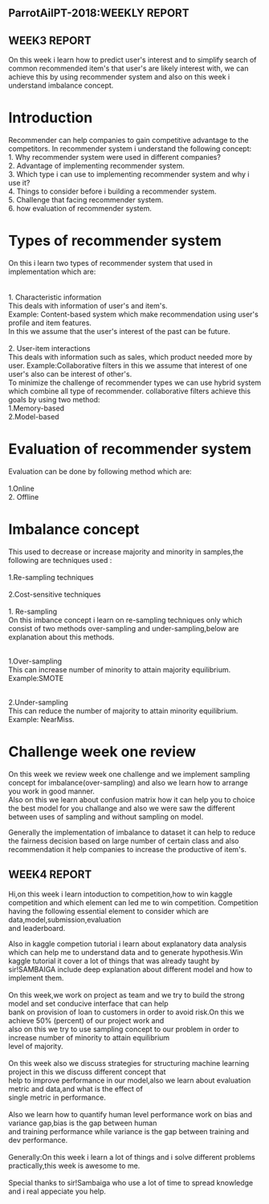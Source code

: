 ##                                ParrotAilPT-2018:WEEKLY REPORT

## WEEK3 REPORT

  On this week i learn how to predict user's interest and to simplify search of common recommended item's that user's are likely interest with, we can achieve this by using recommender system and also on this week i understand imbalance concept.
                        
 #                              Introduction                                                                                                   
  Recommender can help companies to gain competitive advantage to the competitors. In recommender system i understand the following concept:                                                                                                                                                                                                                                                                                                                                                                                                                                                                                                                                                                 </br>1.  Why recommender system were used in different companies?                                                                  
           2. Advantage of implementing recommender system.                                                                                     
           3. Which type i can use to implementing recommender system and why i use it?                                                          
           4. Things to consider before i building a recommender system.                                                                   
           5. Challenge that facing  recommender system.                                                                                         
           6. how evaluation of recommender system.
  
 #                             Types of recommender system
							  
   On this i learn two types of recommender system that used in implementation which are: </br>                                                       
          </br> 1. Characteristic information                                                                                                          
This deals with information of user's and item's.                                                                                         
Example: Content-based system which make recommendation using user's profile and item features.                                              
In this we assume that the user's interest of the past can be future.   </br>                                                                                                                                                                                                                                                                                                                                                                                                                                                                                                          </br>2. User-item interactions                                                                                                                                                                                         
 This deals with information such as sales, which product needed more by user.
 Example:Collaborative filters in this we assume that interest of one user's also can be interest of other's.                                  
 To minimize the challenge of recommender types we can use hybrid system which combine all type of recommender.</b>
                                                                                                                                      collaborative filters achieve this goals by using two method:
               </br>1.Memory-based
               </br>2.Model-based
                
  #                        Evaluation of recommender system
  Evaluation can  be done by following method which are:                                                                          
                 </br> 1.Online
                 </br> 2. Offline
                                                                                                                                         
                                                                                                                                         
#                      Imbalance concept                                                                                                                                         
This used to decrease or increase majority and minority in samples,the following are techniques used :</br>
                   </br>1.Re-sampling techniques                     
                 </br>  2.Cost-sensitive techniques</br>
</br> 1. Re-sampling                                                                                                                                                                                                                                        
On this imbance concept i learn on re-sampling techniques only  which consist of two methods over-sampling and under-sampling,below are explanation about this methods.</br>

</br>  1.Over-sampling                                                                                                                             
This can increase number of minority to attain majority equilibrium.                                                                                 
Example:SMOTE                

 </br> 2.Under-sampling                                                                                                                      
This can reduce the number of majority to attain minority equilibrium.                                                                           
Example: NearMiss.

#                       Challenge week one review
On this week we review week one challenge and we implement sampling concept for imbalance(over-sampling) and also we learn how to arrange you work in good manner.                                                                                                          
Also on this we learn about confusion matrix how it can help you to choice the best model for you challange and also we were saw the different between uses of sampling and without sampling on model.

Generally the implementation of imbalance to dataset it can help to reduce the fairness decision  based on large number of certain class and also recommendation it help companies to increase the productive of item's.





##                                                         WEEK4 REPORT

  Hi,on this week i learn intoduction to competition,how to win kaggle competition and which element can led me to win  competition.
  Competition having the following essential element to consider which are data,model,submission,evaluation </br> and leaderboard.

   Also in kaggle competion tutorial i learn about explanatory data analysis which can help me to understand data and to generate 
  hypothesis.Win kaggle tutorial it cover a lot of things that was already taught by sir!SAMBAIGA include deep explanation about 
  different model and how to implement them.<br>     
    On this week,we work on project as team and we try to build the strong model and set conducive interface that can help </br> bank 
  on provision of loan to customers in order to avoid risk.On this we achieve 50% (percent) of our project work and </br>also on this 
  we try to use sampling concept to our problem in order to increase number of minority to attain equilibrium </br>level of majority.</br>       
     On this week also we discuss strategies for structuring machine learning project in this we discuss different 
   concept that</br>help to improve performance in our model,also we learn about evaluation metric and data,and what is the effect of </br>single metric in performance. </br>             
     Also we learn how to quantify human level performance work on bias and variance gap,bias is the gap between human </br> and training 
   performance while variance is the gap between training  and dev performance. </br>    
       Generally:On this week i learn a lot of things and i solve different problems practically,this week is awesome to me. 	
  </br>Special thanks to sir!Sambaiga who use a lot of time to spread knowledge and i real appeciate you help.
    	 
   
   
   
  
     
   

